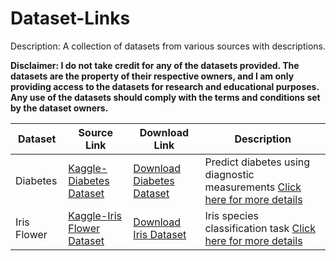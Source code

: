 # Dataset-Links
Description: A collection of datasets from various sources with descriptions.

**Disclaimer: I do not take credit for any of the datasets provided. The datasets are the property of their respective owners, and I am only providing access to the datasets for research and educational purposes. Any use of the datasets should comply with the terms and conditions set by the dataset owners.**


| Dataset | Source Link | Download Link | Description |
| ------- | ----------- | ------------- | ----------- |
| Diabetes | [Kaggle-Diabetes Dataset](https://www.kaggle.com/datasets/akshaydattatraykhare/diabetes-dataset) | [Download Diabetes Dataset](https://www.kaggle.com/akshaydattatraykhare/diabetes-dataset/download) | Predict diabetes using diagnostic measurements [Click here for more details](https://github.com/cyesha/Dataset-Links/blob/main/About%20Diabetes%20Dataset.md) |
| Iris Flower | [Kaggle-Iris Flower Dataset](https://www.kaggle.com/datasets/arshid/iris-flower-dataset) | [Download Iris Dataset](https://www.kaggle.com/datasets/arshid/iris-flower-dataset/download) |  Iris species classification task [Click here for more details](https://github.com/cyesha/Dataset-Links/blob/main/About%20Iris%20Flower%20Dataset.md) |

